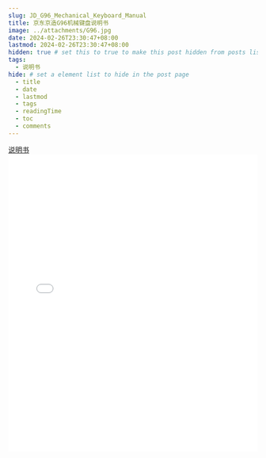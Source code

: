 ```yaml
---
slug: JD_G96_Mechanical_Keyboard_Manual
title: 京东京造G96机械键盘说明书
image: ../attachments/G96.jpg 
date: 2024-02-26T23:30:47+08:00
lastmod: 2024-02-26T23:30:47+08:00
hidden: true # set this to true to make this post hidden from posts list. But the uri is still accessible.
tags:
  - 说明书
hide: # set a element list to hide in the post page
  - title
  - date
  - lastmod
  - tags
  - readingTime
  - toc
  - comments
---
```

[说明书](../attachments/JD_G96_Mechanical_Keyboard_Manual.pdf)
<embed src="/src/content/attachments/JD_G96_Mechanical_Keyboard_Manual.pdf" type="application/pdf" width="100%" height="600px" />